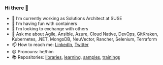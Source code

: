 ### Hi there 👋

- 🔭 I’m currently working as Solutions Architect at SUSE
- 🌱 I’m having fun with containers
- 👯 I’m looking to exchange with others
- 💬 Ask me about Agile, Ansible, Azure, Cloud Native, DevOps, GitKraken, Kubernetes, .NET, MongoDB, NeuVector, Rancher, Selenium, Terraform
- 📫 How to reach me: [LinkedIn](https://www.linkedin.com/in/berthomas/), [Twitter](https://twitter.com/devprofr)
- 😄 Pronouns: he/him
- 📚 Repositories: [libraries](docs/libraries.md), [learning](docs/learning.md), [samples](docs/samples.md), [trainings](docs/trainings.md)
